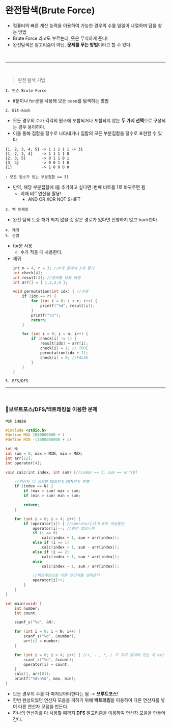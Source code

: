 # 완전탐색(Brute Force)

- 컴퓨터의 빠른 계산 능력을 이용하여 가능한 경우의 수를 일일이 나열하며 답을 찾는 방법
- Brute Force 라고도 부르는데, 뜻은 무식하게 푼다!
- 완전탐색은 알고리즘이 아닌, **문제를 푸는 방법**이라고 할 수 있다.
</br>

---

</br>

> 완전 탐색 기법 </br>

`1. 단순 Brute Force`
- if문이나 for문을 사용해 모든 case를 탐색하는 방법 

`2. Bit-mask`
- 모든 경우의 수가 각각의 원소에 포함되거나 포함되지 않는 **두 가지 선택**으로 구성되는 경우 용이하다.
- 이를 통해 집합을 정수로 나타내거나 집합의 모든 부분집합을 정수로 표현할 수 있다.

```
{1, 2, 3, 4, 5} -> 1 1 1 1 1 -> 31
{1, 2, 3, 4}    -> 1 1 1 1 0
{2, 3, 5}       -> 0 1 1 0 1
{3, 4}          -> 0 0 1 1 0
{1}             -> 1 0 0 0 0

: 모든 원소가 있는 부분집합 == 31
```
- 만약, 해당 부분집합에 i를 추가하고 싶다면 i번째 비트를 1로 바꿔주면 됨 
    - 이때 비트연산을 활용!
        - AND OR XOR NOT SHIFT

`3. 백 트래킹`
- 완전 탐색 도중 해가 되지 않을 것 같은 경로가 있다면 진행하지 않고 back한다.

`4. 재귀` </br>
`5. 순열`
- for문 사용
    - 수가 적을 때 사용한다.
- 재귀 
    ```C
    int n = 4, r = 3; //4개 중에서 3개 뽑기
    int check[4]; 
    int result[3]; //결과를 담을 배열
    int arr[] = { 1,2,3,4 };
    ```
    ```C
    void permutation(int idx) { //순열
        if (idx == r) {
            for (int i = 0; i < r; i++) {
                printf("%d", result[i]);
            }
            printf("\n");
            return;
        }

        for (int i = 0; i < n; i++) {
            if (check[i] != 1) {
                result[idx] = arr[i];
                check[i] = 1; // TRUE
                permutation(idx + 1);
                check[i] = 0; //FALSE
            }
        }
    }
    ```

`5. BFS/DFS`

___
</br>

### 📎브루트포스/DFS/백트래킹을 이용한 문제
`백준 14888`

```C
#include <stdio.h>
#define MAX 1000000000 + 1
#define MIN -(1000000000 + 1)

int N;
int sum = 0, max = MIN, min = MAX;
int arr[12];
int operator[4];

void calc(int index, int sum) {//index == 1, sum == arr[0]

	//연산자 다 썼으면 MAX인지 MIN인지 판별
	if (index == N) {
		if (max < sum) max = sum;
		if (min > sum) min = sum;

		return;
	}

	for (int i = 0; i < 4; i++) {
		if (operator[i]) { //operator[i]가 0이 아닐동안
			operator[i]--; //한번 썼으니까
			if (i == 0)
				calc(index + 1, sum + arr[index]);
			else if (i == 1)
				calc(index + 1, sum - arr[index]);
			else if (i == 2)
				calc(index + 1, sum * arr[index]);
			else
				calc(index + 1, sum / arr[index]);

			//백트래킹으로 다른 연산자를 넣어준다
			operator[i]++;
		}	
	}	
}

int main(void) {
	int number;
	int count;

	scanf_s("%d", &N);

	for (int i = 0; i < N; i++) {
		scanf_s("%d", &number);
		arr[i] = number;
	}

	for (int i = 0; i < 4; i++) { //+, - , *, / 가 각각 몇개씩 있는 지 ex) 2112
		scanf_s("%d", &count); 
		operator[i] = count;
	}
	calc(1, arr[0]);
	printf("%d\n%d", max, min);
}
```
- 모든 경우의 수를 다 따져보아야한다는 점
-> **브루트포스**!
- 한번 완성되었던 연산자 모음을 피하기 위해 **백트래킹**을 이용하여 다른 연산자를 넣어 다른 연산자 모음을 만든다.
- 하나의 연산자를 다 사용할 때까지 **DFS** 알고리즘을 이용하여 연산자 모음을 만들어간다.
